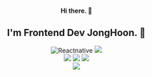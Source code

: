 <div align=center>

#### Hi there. 👋

## I'm Frontend Dev JongHoon. 👋



![Reactnative](https://img.shields.io/badge/Reactnative-61DAFB.svg?&style=for-the-badge&logo=React&logoColor=FFFFFF)
    <img src="https://img.shields.io/badge/react-3776AB?style=for-the-badge&logo=react&logoColor=white"> 
<br/>
   <img src="https://img.shields.io/badge/html5-E34F26?style=for-the-badge&logo=html5&logoColor=white"> 
  <img src="https://img.shields.io/badge/css-1572B6?style=for-the-badge&logo=css3&logoColor=white"> 
  <img src="https://img.shields.io/badge/javascript-F7DF1E?style=for-the-badge&logo=javascript&logoColor=black"> 
  <br/>
    <img src="https://img.shields.io/badge/github-181717?style=for-the-badge&logo=github&logoColor=white">
</div>

